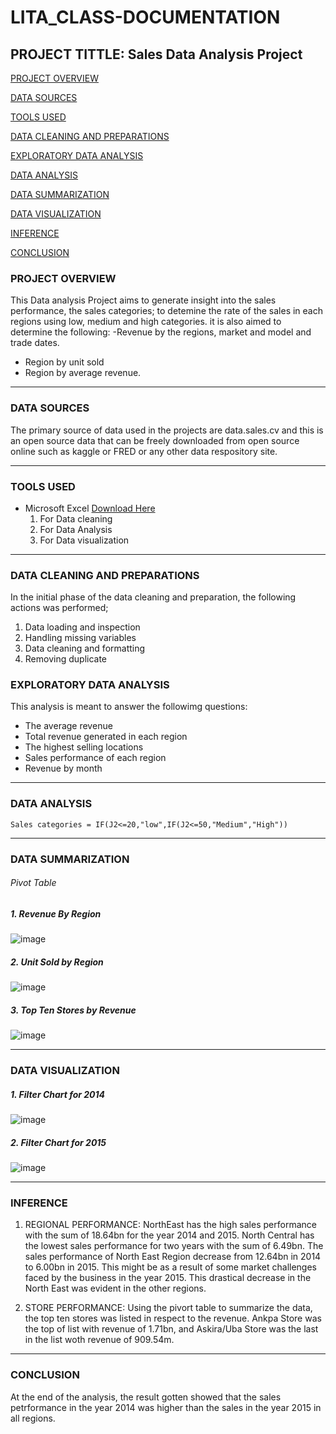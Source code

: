# LITA_CLASS-DOCUMENTATION

## PROJECT TITTLE: Sales Data Analysis Project

[PROJECT OVERVIEW](#project-overview)

[DATA SOURCES](#data-sources)

[TOOLS USED](#tools-used)

[DATA CLEANING AND PREPARATIONS](#data-cleaning-and-preparations)

[EXPLORATORY DATA ANALYSIS](#exploratory-data-analysis)

[DATA ANALYSIS](#data-analysis)

[DATA SUMMARIZATION](#data-summarization)

[DATA VISUALIZATION](#data-visualization)

[INFERENCE](#inference)

[CONCLUSION](#conclusion)

### PROJECT OVERVIEW
This Data analysis Project aims to generate insight into the sales performance, the sales categories; to detemine the rate of the sales in each regions using low, medium and high categories. it is also aimed to determine the following: 
   -Revenue by the regions, market and model and trade dates.
   - Region by unit sold
   - Region by average revenue.
---

### DATA SOURCES
The primary source of data used in the projects are data.sales.cv and this is an open source data that can be freely downloaded from open source online such as kaggle or FRED or any other data respository site.

----

### TOOLS USED
- Microsoft Excel [Download Here](https://www.microsoft.com) 
   1. For Data cleaning
   2. For Data Analysis
   3. For Data visualization
      
----

### DATA CLEANING AND PREPARATIONS
In the initial phase of the data cleaning and preparation, the following actions was performed;
   1. Data loading and inspection
   2. Handling missing variables
   3. Data cleaning and formatting
   4. Removing duplicate

### EXPLORATORY DATA ANALYSIS
This analysis is meant to answer the followimg questions:
   - The average revenue 
   - Total revenue generated in each region
   - The highest selling locations
   - Sales performance of each region
   - Revenue by month

----

### DATA ANALYSIS
```
Sales categories = IF(J2<=20,"low",IF(J2<=50,"Medium","High"))
```
----

### DATA SUMMARIZATION
###### Pivot Table

##### 1. Revenue By Region

![image](https://github.com/user-attachments/assets/ba54d1ad-67f1-413f-a88b-a6691e85fa2f)


##### 2. Unit Sold by Region

![image](https://github.com/user-attachments/assets/ec21a2ba-aeda-425c-9568-7ea246668b62)

##### 3. Top Ten Stores by Revenue
![image](https://github.com/user-attachments/assets/16382979-3fd1-43e6-a0c1-bb357173b64f)

----

### DATA VISUALIZATION
##### 1. Filter Chart for 2014
![image](https://github.com/user-attachments/assets/9317e60c-2d52-48a5-b88a-42d5296dc76f)

##### 2. Filter Chart for 2015
![image](https://github.com/user-attachments/assets/1613f3bc-fafa-437f-9265-daf1b13b95e1)

----

### INFERENCE 
1. REGIONAL PERFORMANCE: NorthEast has the high sales performance with the sum of 18.64bn for the year 2014 and 2015.
   North Central has the lowest sales performance for two years with the sum of  6.49bn.
   The sales performance of North East Region decrease from 12.64bn in 2014 to 6.00bn in 2015. This might be as a result of some market challenges faced by the business in the year 2015.
   This drastical decrease in the North East was evident in the other regions.

2. STORE PERFORMANCE: Using the pivort table to summarize the data, the top ten stores was listed in respect to the revenue. Ankpa Store was the top of list with revenue of 1.71bn, and Askira/Uba Store was the last in the list woth revenue of 909.54m.

----

### CONCLUSION
At the end of the analysis, the result gotten showed that the sales petrformance in the year 2014 was higher than the sales in the year 2015 in all regions.

   



















   




